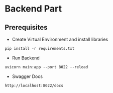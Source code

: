 # Backend Part

## Prerequisites

* Create Virtual Environment and install libraries
```
pip install -r requirements.txt
```
* Run Backend  
```
uvicorn main:app --port 8022 --reload
```
* Swagger Docs 
```
http://localhost:8022/docs
```


